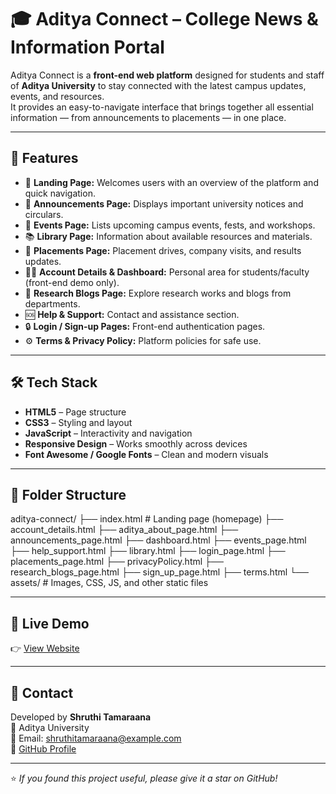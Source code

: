 # 🎓 Aditya Connect – College News & Information Portal

Aditya Connect is a **front-end web platform** designed for students and staff of **Aditya University** to stay connected with the latest campus updates, events, and resources.  
It provides an easy-to-navigate interface that brings together all essential information — from announcements to placements — in one place.

---

## 🌟 Features

- 🏫 **Landing Page:** Welcomes users with an overview of the platform and quick navigation.
- 📢 **Announcements Page:** Displays important university notices and circulars.
- 📅 **Events Page:** Lists upcoming campus events, fests, and workshops.
- 📚 **Library Page:** Information about available resources and materials.
- 💼 **Placements Page:** Placement drives, company visits, and results updates.
- 🧑‍💻 **Account Details & Dashboard:** Personal area for students/faculty (front-end demo only).
- 📰 **Research Blogs Page:** Explore research works and blogs from departments.
- 🆘 **Help & Support:** Contact and assistance section.
- 🔒 **Login / Sign-up Pages:** Front-end authentication pages.
- ⚙️ **Terms & Privacy Policy:** Platform policies for safe use.

---

## 🛠️ Tech Stack

- **HTML5** – Page structure  
- **CSS3** – Styling and layout  
- **JavaScript** – Interactivity and navigation  
- **Responsive Design** – Works smoothly across devices  
- **Font Awesome / Google Fonts** – Clean and modern visuals  

---

## 📂 Folder Structure

aditya-connect/
├── index.html # Landing page (homepage)
├── account_details.html
├── aditya_about_page.html
├── announcements_page.html
├── dashboard.html
├── events_page.html
├── help_support.html
├── library.html
├── login_page.html
├── placements_page.html
├── privacyPolicy.html
├── research_blogs_page.html
├── sign_up_page.html
├── terms.html
└── assets/ # Images, CSS, JS, and other static files


---

## 🚀 Live Demo

👉 [View Website](https://shruthitamaraana.github.io/aditya_connect)



---

## 📧 Contact

Developed by **Shruthi Tamaraana**  
📍 Aditya University  
📩 Email: shruthitamaraana@example.com  
🔗 [GitHub Profile](https://github.com/yourusername)

---

⭐ *If you found this project useful, please give it a star on GitHub!*

